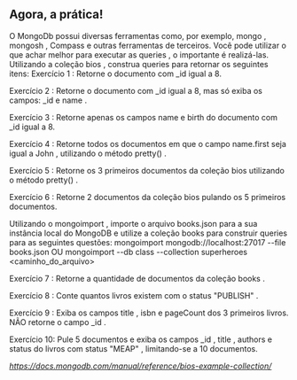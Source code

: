 ## Agora, a prática!

O MongoDb possui diversas ferramentas como, por exemplo, mongo , mongosh , Compass e outras ferramentas de terceiros. Você pode utilizar o que achar melhor para executar as queries , o importante é realizá-las.
Utilizando a coleção bios , construa queries para retornar os seguintes itens:
Exercício 1 : Retorne o documento com _id igual a 8.

Exercício 2 : Retorne o documento com _id igual a 8, mas só exiba os campos: _id e name .

Exercício 3 : Retorne apenas os campos name e birth do documento com _id igual a 8.

Exercício 4 : Retorne todos os documentos em que o campo name.first seja igual a John , utilizando o método pretty() .

Exercício 5 : Retorne os 3 primeiros documentos da coleção bios utilizando o método pretty() .

Exercício 6 : Retorne 2 documentos da coleção bios pulando os 5 primeiros documentos.

Utilizando o mongoimport , importe o arquivo books.json para a sua instância local do MongoDB e utilize a coleção books para construir queries para as seguintes questões:
mongoimport mongodb://localhost:27017 --file books.json OU
mongoimport --db class --collection superheroes <caminho_do_arquivo>

Exercício 7 : Retorne a quantidade de documentos da coleção books .

Exercício 8 : Conte quantos livros existem com o status "PUBLISH" .

Exercício 9 : Exiba os campos title , isbn e pageCount dos 3 primeiros livros. NÃO retorne o campo _id .

Exercício 10: Pule 5 documentos e exiba os campos _id , title , authors e status do livros com status "MEAP" , limitando-se a 10 documentos.

*https://docs.mongodb.com/manual/reference/bios-example-collection/*


